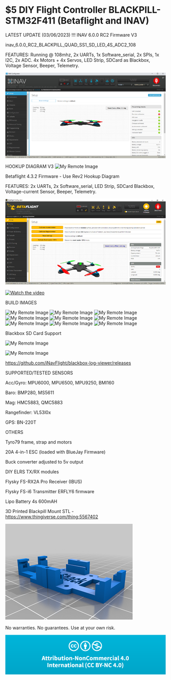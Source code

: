 # $5 DIY Flight Controller BLACKPILL-STM32F411 (Betaflight and INAV)

LATEST UPDATE (03/06/2023) !!!     INAV 6.0.0 RC2 Firmware V3

inav_6.0.0_RC2_BLACKPILL_QUAD_SS1_SD_LED_4S_ADC2_108

FEATURES: Running @ 108mhz, 2x UARTs, 1x Software_serial, 2x SPIs, 1x I2C, 2x ADC.
4x Motors + 4x Servos, LED Strip, SDCard as Blackbox, Voltage Sensor, Beeper, Telemetry.

![My Remote Image](https://github.com/EonClaw/10Dollar-Flight-Controller-STM32F411CEU6/blob/main/images/blackpill-fc-pinout-LARGE-rev3-QUAD-inav.png?dl=0)

HOOKUP DIAGRAM V3
![My Remote Image](https://github.com/EonClaw/DIY-Flight-Controller-STM32F411CEU6/blob/main/images/blackpill-fc-pinout-LARGE-rev2-QUADa.png?dl=0)




Betaflight 4.3.2 Firmware  - Use Rev2 Hookup Diagram

FEATURES: 2x UARTs, 2x Software_serial, LED Strip, SDCard Blackbox, Voltage-current Sensor, Beeper, Telemetry.

![My Remote Image](https://github.com/EonClaw/10Dollar-Flight-Controller-STM32F411CEU6/blob/main/images/betaflight432-480.png?dl=0)

[![Watch the video](https://github.com/EonClaw/DIY-Flight-Controller-STM32F411CEU6/blob/main/images/YT-VID-BIG.png)](https://www.youtube.com/embed/4ur5MpvDCFg)

BUILD IMAGES

![My Remote Image](https://github.com/EonClaw/DIY-Flight-Controller-STM32F411CEU6/blob/main/images/thumbs/thumb-20220921_230136.jpg?dl=0)
![My Remote Image](https://github.com/EonClaw/DIY-Flight-Controller-STM32F411CEU6/blob/main/images/thumbs/thumb-20221009_025947.jpg?dl=0)
![My Remote Image](https://github.com/EonClaw/DIY-Flight-Controller-STM32F411CEU6/blob/main/images/thumbs/thumb-20221010_201518.jpg?dl=0)
![My Remote Image](https://github.com/EonClaw/DIY-Flight-Controller-STM32F411CEU6/blob/main/images/thumbs/thumb-20221014_203524-ed.jpg?dl=0)
![My Remote Image](https://github.com/EonClaw/DIY-Flight-Controller-STM32F411CEU6/blob/main/images/thumbs/thumb-20221014_205547.jpg?dl=0)
![My Remote Image](https://github.com/EonClaw/DIY-Flight-Controller-STM32F411CEU6/blob/main/images/thumbs/thumb-20221014_214014.jpg?dl=0)
![My Remote Image](https://github.com/EonClaw/DIY-Flight-Controller-STM32F411CEU6/blob/main/images/thumbs/thumb-20221014_214036.jpg?dl=0)
![My Remote Image](https://github.com/EonClaw/DIY-Flight-Controller-STM32F411CEU6/blob/main/images/thumbs/thumb-20221015_083626.jpg?dl=0)
![My Remote Image](https://github.com/EonClaw/DIY-Flight-Controller-STM32F411CEU6/blob/main/images/thumbs/thumb-20221016_135220.jpg?dl=0)

Blackbox SD Card Support

![My Remote Image](https://github.com/EonClaw/DIY-Flight-Controller-STM32F411CEU6/blob/main/images/inavbb2.png?dl=0)

![My Remote Image](https://github.com/EonClaw/DIY-Flight-Controller-STM32F411CEU6/blob/main/images/bbexplorer.png?dl=0)

https://github.com/iNavFlight/blackbox-log-viewer/releases

SUPPORTED/TESTED SENSORS

Acc/Gyro: MPU6000, MPU6500, MPU9250, BMI160

Baro: BMP280, MS5611

Mag: HMC5883, QMC5883 

Rangefinder: VL53l0x

GPS: BN-220T

OTHERS

Tyro79 frame, strap and motors

20A 4-in-1 ESC (loaded with BlueJay Firmware)

Buck converter adjusted to 5v output

DIY ELRS TX/RX modules

Flysky FS-RX2A Pro Receiver (IBUS)

Flysky FS-i6 Transmitter ERFLY6 firmware

Lipo Battery 4s 600mAH

3D Printed Blackpill Mount STL - https://www.thingiverse.com/thing:5567402

![My Remote Image](https://github.com/EonClaw/10Dollar-Flight-Controller-STM32F411CEU6/blob/main/images/blkpil-05-50.png?dl=0)

No warranties. No guarantees. Use at your own risk. 

![My Remote Image](https://github.com/EonClaw/10Dollar-Flight-Controller-STM32F411CEU6/blob/main/images/cc.png?dl=0)
